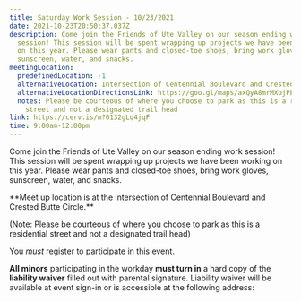 ```yaml
---
title: Saturday Work Session - 10/23/2021
date: 2021-10-23T20:50:37.037Z
description: Come join the Friends of Ute Valley on our season ending work
  session! This session will be spent wrapping up projects we have been working
  on this year. Please wear pants and closed-toe shoes, bring work gloves,
  sunscreen, water, and snacks.
meetingLocation:
  predefinedLocation: -1
  alternativeLocation: Intersection of Centennial Boulevard and Crested Butte Circle.
  alternativeLocationDirectionsLink: https://goo.gl/maps/axQyA8mrMXbjPE5F9
  notes: Please be courteous of where you choose to park as this is a residential
    street and not a designated trail head
link: https://cerv.is/m?0132gLq4jqF
time: 9:00am-12:00pm
---
```

Come join the Friends of Ute Valley on our season ending work session! This session will be spent wrapping up projects we have been working on this year. Please wear pants and closed-toe shoes, bring work gloves, sunscreen, water, and snacks.

\*\*Meet up location is at the intersection of Centennial Boulevard and Crested Butte Circle.\*\*

(Note: Please be courteous of where you choose to park as this is a residential street and not a designated trail head) 

You *must* register to participate in this event.

**All minors** participating in the workday **must turn in** a hard copy of the **liability waiver** filled out with parental signature. Liability waiver will be available at event sign-in or is accessible at the following address: